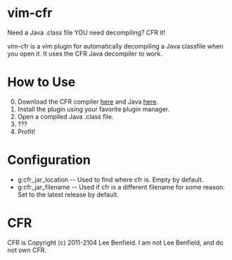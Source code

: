 # vim-cfr

Need a Java .class file YOU need decompiling?
CFR it!

vim-cfr is a vim plugin for automatically decompiling a Java classfile when you open it.
It uses the CFR Java decompiler to work.


# How to Use

0. Download the CFR compiler [here][cfr] and Java [here][java].
1. Install the plugin using your favorite plugin manager.
2. Open a compiled Java .class file.
3. ???
4. Profit!


# Configuration

 - g:cfr\_jar\_location -- Used to find where cfr is. Empty by default.
 - g:cfr\_jar\_filename -- Used if cfr is a different filename for some reason. Set to the latest release by default.


# CFR

CFR is Copyright (c) 2011-2104 Lee Benfield.
I am not Lee Benfield, and do not own CFR.


[cfr]: http://www.benf.org/other/cfr/
[java]: http://www.oracle.com/technetwork/java/javase/downloads/jdk8-downloads-2133151.html
